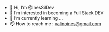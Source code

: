 - 👋 Hi, I’m @InesSilDev
- 👀 I’m interested in becoming a Full Stack DEV
- 🌱 I’m currently learning ...
- 📫 How to reach me : valinoines@gmail.com

<!---
InesSilDev/InesSilDev is a ✨ special ✨ repository because its `README.md` (this file) appears on your GitHub profile.
You can click the Preview link to take a look at your changes.
--->

